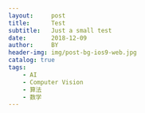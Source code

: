 ```yaml
---
layout:     post
title:      Test
subtitle:   Just a small test
date:       2018-12-09
author:     BY
header-img: img/post-bg-ios9-web.jpg
catalog: true
tags:
    - AI
    - Computer Vision
    - 算法
    - 数学
---
```

